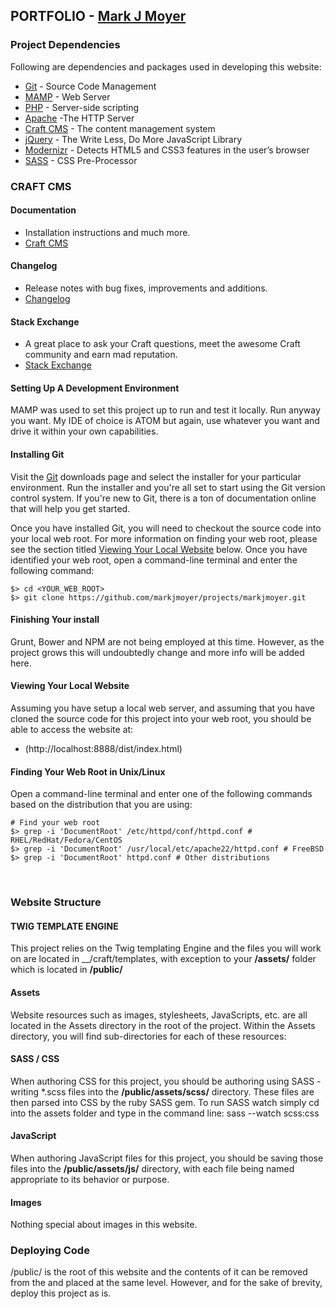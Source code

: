 ## PORTFOLIO - [Mark J Moyer](http://www.markjmoyer.com)

### Project Dependencies

Following are dependencies and packages used in developing this website:

* [Git](http://git-scm.com/) - Source Code Management
* [MAMP](http://mamp.info) - Web Server
* [PHP](http://php.net) - Server-side scripting
* [Apache](https://httpd.apache.org) -The HTTP Server
* [Craft CMS](http://craftcms.com) - The content management system
* [jQuery](http://jquery.com/) - The Write Less, Do More JavaScript Library
* [Modernizr](http://modernizr.com/) - Detects HTML5 and CSS3 features in the user’s browser
* [SASS](http://sass-lang.com//) - CSS Pre-Processor


### CRAFT CMS

#### Documentation
* Installation instructions and much more.
* [Craft CMS](https://craftcms.com/docs)

#### Changelog
* Release notes with bug fixes, improvements and additions.
* [Changelog](https://craftcms.com/changelog)

#### Stack Exchange
* A great place to ask your Craft questions, meet the awesome Craft community and earn
  mad reputation.
* [Stack Exchange](https://craftcms.stackexchange.com/)


#### Setting Up A Development Environment
MAMP was used to set this project up to run and test it locally. Run anyway you want. My
IDE of choice is ATOM but again, use whatever you want and drive it within your own capabilities.

#### Installing Git
Visit the [Git](http://git-scm.com/downloads) downloads page and select the installer
for your particular environment. Run the installer and you're all set to start using
the Git version control system. If you're new to Git, there is a ton of documentation
online that will help you get started.

Once you have installed Git, you will need to checkout the source code into your
local web root. For more information on finding your web root, please see the section
titled [Viewing Your Local Website](#lws) below. Once you have identified your
web root, open a command-line terminal and enter the following command:

    $> cd <YOUR_WEB_ROOT>
    $> git clone https://github.com/markjmoyer/projects/markjmoyer.git

#### Finishing Your install
Grunt, Bower and NPM are not being employed at this time. However, as the project
grows this will undoubtedly change and more info will be added here.

#### Viewing Your Local Website
Assuming you have setup a local web server, and assuming that you have cloned the
source code for this project into your web root, you should be able to access the
website at:

* (http://localhost:8888/dist/index.html)

#### Finding Your Web Root in Unix/Linux
Open a command-line terminal and enter one of the following commands based on the
distribution that you are using:

    # Find your web root
    $> grep -i 'DocumentRoot' /etc/httpd/conf/httpd.conf # RHEL/RedHat/Fedora/CentOS
    $> grep -i 'DocumentRoot' /usr/local/etc/apache22/httpd.conf # FreeBSD
    $> grep -i 'DocumentRoot' httpd.conf # Other distributions

&nbsp;

### Website Structure

#### TWIG TEMPLATE ENGINE
This project relies on the Twig templating Engine and the files you will work on are
located in __/craft/templates, with exception to your __/assets/__ folder which is located
in __/public/__

#### Assets
Website resources such as images, stylesheets, JavaScripts, etc. are all located in
the Assets directory in the root of the project. Within the Assets directory, you
will find sub-directories for each of these resources:

#### SASS / CSS
When authoring CSS for this project, you should be authoring using SASS - writing
\*.scss files into the __/public/assets/scss/__ directory. These files are then parsed
into CSS by the ruby SASS gem. To run SASS watch simply cd into the assets folder and
type in the command line: sass --watch scss:css

#### JavaScript
When authoring JavaScript files for this project, you should be saving those files
into the __/public/assets/js/__ directory, with each file being named appropriate to
its behavior or purpose.

#### Images
Nothing special about images in this website.

### Deploying Code
/public/ is the root of this website and the contents of it can be removed from the
and placed at the same level. However, and for the sake of brevity, deploy this
project as is.
